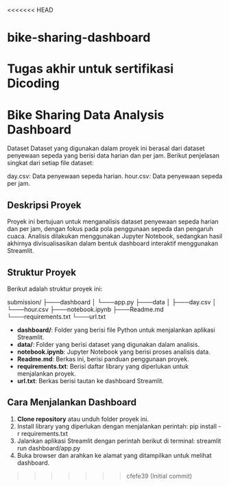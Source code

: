 <<<<<<< HEAD
# bike-sharing-dashboard
Tugas akhir untuk sertifikasi Dicoding
=======
# Bike Sharing Data Analysis Dashboard
Dataset
Dataset yang digunakan dalam proyek ini berasal dari dataset penyewaan sepeda yang berisi data harian dan per jam. Berikut penjelasan singkat dari setiap file dataset:

day.csv: Data penyewaan sepeda harian.
hour.csv: Data penyewaan sepeda per jam.

## Deskripsi Proyek
Proyek ini bertujuan untuk menganalisis dataset penyewaan sepeda harian dan per jam, dengan fokus pada pola penggunaan sepeda dan pengaruh cuaca. Analisis dilakukan menggunakan Jupyter Notebook, sedangkan hasil akhirnya divisualisasikan dalam bentuk dashboard interaktif menggunakan Streamlit.

## Struktur Proyek
Berikut adalah struktur proyek ini:

submission/
├───dashboard
│ └───app.py
├───data
│ ├───day.csv
│ └───hour.csv
├───notebook.ipynb
├───Readme.md
└───requirements.txt
└───url.txt


- **dashboard/**: Folder yang berisi file Python untuk menjalankan aplikasi Streamlit.
- **data/**: Folder yang berisi dataset yang digunakan dalam analisis.
- **notebook.ipynb**: Jupyter Notebook yang berisi proses analisis data.
- **Readme.md**: Berkas ini, berisi panduan penggunaan proyek.
- **requirements.txt**: Berisi daftar library yang diperlukan untuk menjalankan proyek.
- **url.txt**: Berkas berisi tautan ke dashboard Streamlit.

## Cara Menjalankan Dashboard
1. **Clone repository** atau unduh folder proyek ini.
2. Install library yang diperlukan dengan menjalankan perintah:
   pip install -r requirements.txt
3. Jalankan aplikasi Streamlit dengan perintah berikut di terminal:
	streamlit run dashboard/app.py
4. Buka browser dan arahkan ke alamat yang ditampilkan untuk melihat dashboard.
>>>>>>> cfefe39 (Initial commit)
